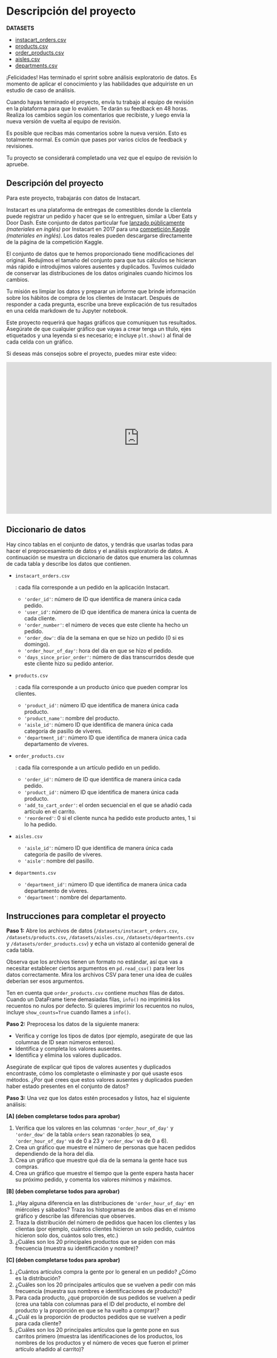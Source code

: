 # Descripción del proyecto

**DATASETS**

- [instacart_orders.csv](https://practicum-content.s3.us-west-1.amazonaws.com/new-markets/Data_Refactored_2_sprint/datasets/instacart_orders.csv)
- [products.csv](https://practicum-content.s3.us-west-1.amazonaws.com/new-markets/Data_Refactored_2_sprint/datasets/products.csv)
- [order_products.csv](https://practicum-content.s3.us-west-1.amazonaws.com/new-markets/Data_Refactored_2_sprint/order_products.csv.zip)
- [aisles.csv](https://practicum-content.s3.us-west-1.amazonaws.com/new-markets/Data_Refactored_2_sprint/datasets/aisles.csv)
- [departments.csv](https://practicum-content.s3.us-west-1.amazonaws.com/new-markets/Data_Refactored_2_sprint/datasets/departments.csv)

¡Felicidades! Has terminado el sprint sobre análisis exploratorio de datos. Es momento de aplicar el conocimiento y las habilidades que adquiriste en un estudio de caso de análisis.

Cuando hayas terminado el proyecto, envía tu trabajo al equipo de revisión en la plataforma para que lo evalúen. Te darán su feedback en 48 horas. Realiza los cambios según los comentarios que recibiste, y luego envía la nueva versión de vuelta al equipo de revisión.

Es posible que recibas más comentarios sobre la nueva versión. Esto es totalmente normal. Es común que pases por varios ciclos de feedback y revisiones.

Tu proyecto se considerará completado una vez que el equipo de revisión lo apruebe.

## Descripción del proyecto

Para este proyecto, trabajarás con datos de Instacart.

Instacart es una plataforma de entregas de comestibles donde la clientela puede registrar un pedido y hacer que se lo entreguen, similar a Uber Eats y Door Dash. Este conjunto de datos particular fue [lanzado públicamente](https://tech.instacart.com/3-million-instacart-orders-open-sourced-d40d29ead6f2) *(materiales en inglés)* por Instacart en 2017 para una [competición Kaggle](https://www.kaggle.com/c/instacart-market-basket-analysis/overview) *(materiales en inglés)*. Los datos reales pueden descargarse directamente de la página de la competición Kaggle.

El conjunto de datos que te hemos proporcionado tiene modificaciones del original. Redujimos el tamaño del conjunto para que tus cálculos se hicieran más rápido e introdujimos valores ausentes y duplicados. Tuvimos cuidado de conservar las distribuciones de los datos originales cuando hicimos los cambios.

Tu misión es limpiar los datos y preparar un informe que brinde información sobre los hábitos de compra de los clientes de Instacart. Después de responder a cada pregunta, escribe una breve explicación de tus resultados en una celda markdown de tu Jupyter notebook.

Este proyecto requerirá que hagas gráficos que comuniquen tus resultados. Asegúrate de que cualquier gráfico que vayas a crear tenga un título, ejes etiquetados y una leyenda si es necesario; e incluye `plt.show()` al final de cada celda con un gráfico.

Si deseas más consejos sobre el proyecto, puedes mirar este video:



<iframe class="prism-markdown-iframe__iframe" id="player-2D01DWihCTo" frameborder="0" allowfullscreen="" allow="accelerometer; autoplay; clipboard-write; encrypted-media; gyroscope; picture-in-picture; web-share" referrerpolicy="strict-origin-when-cross-origin" title="Data Wrangling" width="640" height="360" src="https://www.youtube.com/embed/2D01DWihCTo?enablejsapi=1&amp;origin=https%3A%2F%2Ftripleten.com&amp;widgetid=3" style="width: 700px; min-height: 400px; border: none;"></iframe>



## Diccionario de datos

Hay cinco tablas en el conjunto de datos, y tendrás que usarlas todas para hacer el preprocesamiento de datos y el análisis exploratorio de datos. A continuación se muestra un diccionario de datos que enumera las columnas de cada tabla y describe los datos que contienen.

- ```
  instacart_orders.csv
  ```

  : cada fila corresponde a un pedido en la aplicación Instacart.

  - `'order_id'`: número de ID que identifica de manera única cada pedido.
  - `'user_id'`: número de ID que identifica de manera única la cuenta de cada cliente.
  - `'order_number'`: el número de veces que este cliente ha hecho un pedido.
  - `'order_dow'`: día de la semana en que se hizo un pedido (0 si es domingo).
  - `'order_hour_of_day'`: hora del día en que se hizo el pedido.
  - `'days_since_prior_order'`: número de días transcurridos desde que este cliente hizo su pedido anterior.

- ```
  products.csv
  ```

  : cada fila corresponde a un producto único que pueden comprar los clientes.

  - `'product_id'`: número ID que identifica de manera única cada producto.
  - `'product_name'`: nombre del producto.
  - `'aisle_id'`: número ID que identifica de manera única cada categoría de pasillo de víveres.
  - `'department_id'`: número ID que identifica de manera única cada departamento de víveres.

- ```
  order_products.csv
  ```

  : cada fila corresponde a un artículo pedido en un pedido.

  - `'order_id'`: número de ID que identifica de manera única cada pedido.
  - `'product_id'`: número ID que identifica de manera única cada producto.
  - `'add_to_cart_order'`: el orden secuencial en el que se añadió cada artículo en el carrito.
  - `'reordered'`: 0 si el cliente nunca ha pedido este producto antes, 1 si lo ha pedido.

- ```
  aisles.csv
  ```

  - `'aisle_id'`: número ID que identifica de manera única cada categoría de pasillo de víveres.
  - `'aisle'`: nombre del pasillo.

- ```
  departments.csv
  ```

  - `'department_id'`: número ID que identifica de manera única cada departamento de víveres.
  - `'department'`: nombre del departamento.

## Instrucciones para completar el proyecto

**Paso 1:** Abre los archivos de datos (`/datasets/instacart_orders.csv`, `/datasets/products.csv`, `/datasets/aisles.csv`, `/datasets/departments.csv` y `/datasets/order_products.csv`) y echa un vistazo al contenido general de cada tabla.

Observa que los archivos tienen un formato no estándar, así que vas a necesitar establecer ciertos argumentos en `pd.read_csv()` para leer los datos correctamente. Mira los archivos CSV para tener una idea de cuáles deberían ser esos argumentos.

Ten en cuenta que `order_products.csv` contiene *muchas* filas de datos. Cuando un DataFrame tiene demasiadas filas, `info()` no imprimirá los recuentos no nulos por defecto. Si quieres imprimir los recuentos no nulos, incluye `show_counts=True` cuando llames a `info()`.

**Paso 2:** Preprocesa los datos de la siguiente manera:

- Verifica y corrige los tipos de datos (por ejemplo, asegúrate de que las columnas de ID sean números enteros).
- Identifica y completa los valores ausentes.
- Identifica y elimina los valores duplicados.

Asegúrate de explicar qué tipos de valores ausentes y duplicados encontraste, cómo los completaste o eliminaste y por qué usaste esos métodos. ¿Por qué crees que estos valores ausentes y duplicados pueden haber estado presentes en el conjunto de datos?

**Paso 3:** Una vez que los datos estén procesados y listos, haz el siguiente análisis:

**[A] (deben completarse todos para aprobar)**

1. Verifica que los valores en las columnas `'order_hour_of_day'` y `'order_dow'` de la tabla `orders` sean razonables (o sea, `'order_hour_of_day'` va de 0 a 23 y `'order_dow'` va de 0 a 6).
2. Crea un gráfico que muestre el número de personas que hacen pedidos dependiendo de la hora del día.
3. Crea un gráfico que muestre qué día de la semana la gente hace sus compras.
4. Crea un gráfico que muestre el tiempo que la gente espera hasta hacer su próximo pedido, y comenta los valores mínimos y máximos.

**[B] (deben completarse todos para aprobar)**

1. ¿Hay alguna diferencia en las distribuciones de `'order_hour_of_day'` en miércoles y sábados? Traza los histogramas de ambos días en el mismo gráfico y describe las diferencias que observes.
2. Traza la distribución del número de pedidos que hacen los clientes y las clientas (por ejemplo, cuántos clientes hicieron un solo pedido, cuántos hicieron solo dos, cuántos solo tres, etc.)
3. ¿Cuáles son los 20 principales productos que se piden con más frecuencia (muestra su identificación y nombre)?

**[C] (deben completarse todos para aprobar)**

1. ¿Cuántos artículos compra la gente por lo general en un pedido? ¿Cómo es la distribución?
2. ¿Cuáles son los 20 principales artículos que se vuelven a pedir con más frecuencia (muestra sus nombres e identificaciones de producto)?
3. Para cada producto, ¿qué proporción de sus pedidos se vuelven a pedir (crea una tabla con columnas para el ID del producto, el nombre del producto y la proporción en que se ha vuelto a comprar)?
4. ¿Cuál es la proporción de productos pedidos que se vuelven a pedir para cada cliente?
5. ¿Cuáles son los 20 principales artículos que la gente pone en sus carritos primero (muestra las identificaciones de los productos, los nombres de los productos y el número de veces que fueron el primer artículo añadido al carrito)?
